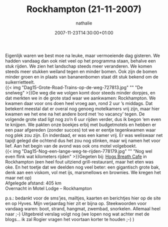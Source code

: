 ﻿---
title: Rockhampton (21-11-2007)
author: nathalie
type: post
date: 2007-11-23T14:30:00+01:00
url: /weblog/2007/11/23/rockhampton-21-11-2007/
commentFolder: 2007-11-23-rockhampton-21-11-2007
categories:
- Vakantie
tags:
- Australie
resources:
- src: Dag15-Grote-Road-Trains-op-de-weg-727813.jpg
  title: De snelweg
- src: Dag15-Nog-een-lange-weg-te-rijden-778179.jpg
  title: Nog wel even flink wat kilometers rijden

---
Eigenlijk waren we best moe na leuke, maar vermoeiende dag gisteren. We hadden vandaag dan ook niet veel op het programma staan, behalve een stuk rijden. We zien het landschap steeds meer veranderen. We komen steeds meer stukken weiland tegen en minder bomen. Ook zijn de bomen minder groen en in plaats van bananenbomen staat dit stuk bekend om de suikerrietteelt.   
{{< img "Dag15-Grote-Road-Trains-op-de-weg-727813.jpg" ""  "De snelweg" >}}De weg die we volgen komt door steeds minder dorpjes, en dat merkten we in de grote stad waar we aankwamen: Rockhampton. We kwamen daar voor ons doen heel vroeg aan, rond 2 uur ’s middags. Dat betekent meestal dat er overal nog genoeg motelkamers vrij zijn, maar hier kwamen we het ene na het andere bord met ‘no vacancy’ tegen. De volgende grote stad ligt nog zo’n 6 uur rijden verder, dus ik begon ‘em even te knijpen. We pakten onze boekjes erbij met budgetmotels en hebben er een paar afgereden (zonder succes) tot we er eentje tegenkwamen waar nog plek zou zijn. En inderdaad, er was een kamer vrij. Er was weliswaar net tapijt gelegd die ochtend dus het zou nog stinken, maar wij namen het voor lief. Aan het begin van de avond was ook ons motel volgeboekt.  
{{< img "Dag15-Nog-een-lange-weg-te-rijden-778179.jpg" ""  "Nog wel even flink wat kilometers rijden" >}}Gegeten bij: [Hogs Breath Cafe](http://www.hogsbreath.com.au/) in Rockhampton (een heel fout uitziend grill-restaurant, maar het eten was oke. En het toetje dat we deelden nog veel beter: een gigantisch grote bak, denk aan een viskom, vol met ijs, marsmellows en brownies. We kregen het maar net op)   
Afgelegde afstand:  405 km  
Overnacht in Motel Lodge – Rockhampton  

p.s.: bedankt voor de sms’jes, mailtjes, kaarten en berichtjes hier op de site en op Hyves. Mijn verjaardag hier zit er bijna op. Steekwoorden voor vandaag waren: boot, strand, hangmat, zwembad, snorkelen. Allemaal heel naar ;-) Uitgebreid verslag volgt nog (we lopen nog wat achter met de blogs... ik zal Rogier vragen het voortaan korter te houden ;-) )
